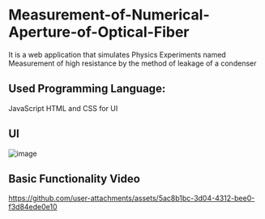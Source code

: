 # Measurement-of-Numerical-Aperture-of-Optical-Fiber
It is a web application that simulates Physics Experiments named Measurement of high resistance by the method of leakage of a condenser

## Used Programming Language:
JavaScript
HTML and CSS for UI

## UI
![image](https://github.com/user-attachments/assets/983b943e-7f96-4b71-96b1-f3aed08fcbfc)

## Basic Functionality Video
https://github.com/user-attachments/assets/5ac8b1bc-3d04-4312-bee0-f3d84ede0e10

